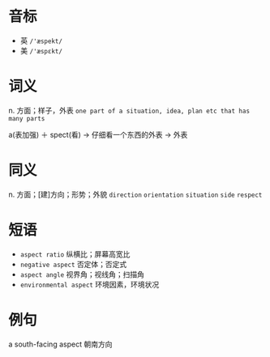 # 音标

- 英 `/'æspekt/`
- 美 `/'æspɛkt/`

# 词义

n. 方面；样子，外表
`one part of a situation, idea, plan etc that has many parts`



a(表加强) ＋ spect(看) → 仔细看一个东西的外表 → 外表

# 同义

n. 方面；[建]方向；形势；外貌
`direction` `orientation` `situation` `side` `respect`

# 短语

- `aspect ratio` 纵横比；屏幕高宽比
- `negative aspect` 否定体；否定式
- `aspect angle` 视界角；视线角；扫描角
- `environmental aspect` 环境因素，环境状况

# 例句

a south-facing aspect
朝南方向


